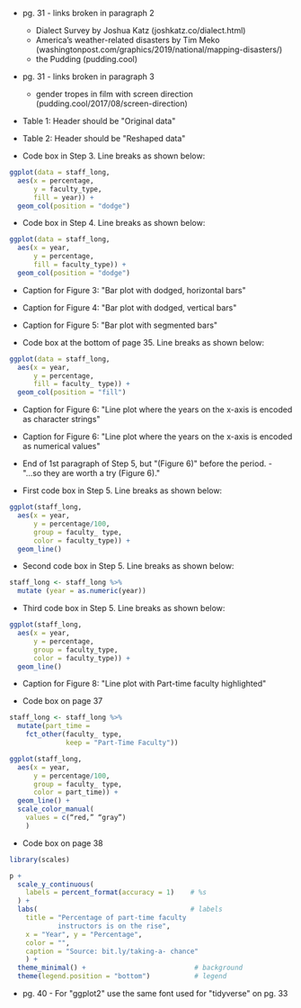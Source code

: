 - pg. 31 - links broken in paragraph 2
	- Dialect Survey by Joshua Katz (joshkatz.co/dialect.html)
	- America’s weather-related disasters by Tim Meko (washingtonpost.com/graphics/2019/national/mapping-disasters/)
	- the Pudding (pudding.cool)
- pg. 31 - links broken in paragraph 3
	- gender tropes in film with screen direction (pudding.cool/2017/08/screen-direction)


- Table 1: Header should be "Original data"

- Table 2: Header should be "Reshaped data"

- Code box in Step 3. Line breaks as shown below:

```r
ggplot(data = staff_long, 
  aes(x = percentage, 
      y = faculty_type, 
      fill = year)) + 
  geom_col(position = "dodge")
```

- Code box in Step 4. Line breaks as shown below:

```r
ggplot(data = staff_long, 
  aes(x = year,
      y = percentage, 
      fill = faculty_type)) + 
  geom_col(position = "dodge")
```

- Caption for Figure 3: "Bar plot with dodged, horizontal bars"

- Caption for Figure 4: "Bar plot with dodged, vertical bars"

- Caption for Figure 5: "Bar plot with segmented bars"

- Code box at the bottom of page 35. Line breaks as shown below:

```r
ggplot(data = staff_long, 
  aes(x = year, 
      y = percentage, 
      fill = faculty_ type)) +
  geom_col(position = "fill")
```
- Caption for Figure 6: "Line plot where the years on the x-axis is encoded as character strings"

- Caption for Figure 6: "Line plot where the years on the x-axis is encoded as numerical values"

- End of 1st paragraph of Step 5, but "(Figure 6)" before the period. - "...so they are worth a try (Figure 6)."

- First code box in Step 5. Line breaks as shown below:

```r
ggplot(staff_long, 
  aes(x = year,
      y = percentage/100, 
      group = faculty_ type,
      color = faculty_type)) + 
  geom_line()
```

- Second code box in Step 5. Line breaks as shown below:

```r
staff_long <- staff_long %>% 
  mutate (year = as.numeric(year))
```

- Third code box in Step 5. Line breaks as shown below:

```r
ggplot(staff_long, 
  aes(x = year,
      y = percentage, 
      group = faculty_type, 
      color = faculty_type)) +
  geom_line()
```

- Caption for Figure 8: "Line plot with Part-time faculty highlighted"

- Code box on page 37

```r
staff_long <- staff_long %>% 
  mutate(part_time = 
    fct_other(faculty_ type, 
              keep = "Part-Time Faculty"))

ggplot(staff_long, 
  aes(x = year,
      y = percentage/100, 
      group = faculty_ type, 
      color = part_time)) + 
  geom_line() +
  scale_color_manual(
    values = c(“red,” “gray”)
    )
```

- Code box on page 38

```r
library(scales)

p +
  scale_y_continuous(
    labels = percent_format(accuracy = 1)    # %s
  ) + 
  labs(                                      # labels
    title = "Percentage of part-time faculty 
            instructors is on the rise",
    x = "Year", y = "Percentage", 
    color = "", 
    caption = "Source: bit.ly/taking-a- chance"
    ) +
  theme_minimal() +                           # background
  theme(legend.position = "bottom")           # legend
```

- pg. 40 - For "ggplot2" use the same font used for "tidyverse" on pg. 33


